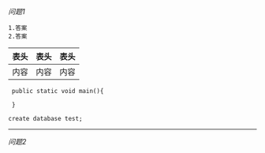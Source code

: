 *问题1*

  ```
  1.答案
  2.答案
  ```

  表头|表头|表头
  -|-|-
  内容|内容|内容

  ```
   public static void main(){

   }
  ```
  `create database test;`

  ---

*问题2*
